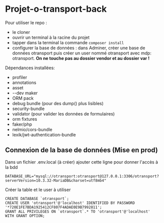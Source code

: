 # Projet-o-transport-back

Pour utiliser le repo :
 - le cloner
 - ouvrir un terminal à la racine du projet
 - tapper dans la terminal la commande ``composer install``
 - configurer la base de données : dans Adminer, créer une base de données otransport puis créer un user nommé otransport avec mdp: otransport. 
**On ne touche pas au dossier vendor et au dossier var !**



Dépendances installées:
- profiler
- annotations
- asset
- --dev maker
- ORM pack
- debug bundle (pour des dump() plus lisibles)
- security-bundle
- validator (pour valider les données de formulaires)
- orm fixtures
- faker/php
- nelmio/cors-bundle
- lexik/jwt-authentication-bundle


## Connexion de la base de données (Mise en prod)

Dans un fichier .env.local (à créer) ajouter cette ligne pour donner l'accès à la bdd

```
DATABASE_URL="mysql://otransport:otransport@127.0.0.1:3306/otransport?serverVersion=10.3.32-MariaDB&charset=utf8mb4"
```

Créer la table et le user à utiliser
```
CREATE DATABASE `otransport`;
CREATE USER 'otransport'@'localhost' IDENTIFIED BY PASSWORD '*720E1FE7BDA1925412CF807F4ADAE0E9B7992811';
GRANT ALL PRIVILEGES ON `otransport`.* TO 'otransport'@'localhost' WITH GRANT OPTION;
```
